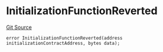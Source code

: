 # InitializationFunctionReverted
[Git Source](https://github.com/thrackle-io/rules-protocol/blob/4e5c0bf97c314267dd6acccac5053bfaa6859607/src/economic/ruleProcessor/RuleProcessorDiamondLib.sol)


```solidity
error InitializationFunctionReverted(address initializationContractAddress, bytes data);
```

